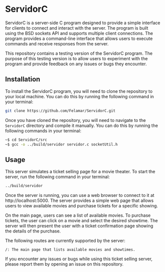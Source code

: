 # ServidorC

ServidorC is a server-side C program designed to provide a simple interface for clients to connect and interact with the server. The program is built using the BSD sockets API and supports multiple client connections. The program provides a command-line interface that allows users to execute commands and receive responses from the server.

This repository contains a testing version of the ServidorC program. The purpose of this testing version is to allow users to experiment with the program and provide feedback on any issues or bugs they encounter.

## Installation

To install the ServidorC program, you will need to clone the repository to your local machine. You can do this by running the following command in your terminal:

```bash
git clone https://github.com/Felamar/ServidorC.git
```

Once you have cloned the repository, you will need to navigate to the `ServidorC` directory and compile it manually. You can do this by running the following commands in your terminal:

```bash
~$ cd ServidorC/src
~$ gcc -o ../build/servidor servidor.c socketUtil.h
```

## Usage

This server simulates a ticket selling page for a movie theater. To start the server, run the following command in your terminal:
```bash
../build/servidor
```
Once the server is running, you can use a web browser to connect to it at http://localhost:5000. The server provides a simple web page that allows users to view available movies and purchase tickets for a specific showing.

On the main page, users can see a list of available movies. To purchase tickets, the user can click on a movie and select the desired showtime. The server will then present the user with a ticket confirmation page showing the details of the purchase.

The following routes are currently supported by the server:

    /: The main page that lists available movies and showtimes.

If you encounter any issues or bugs while using this ticket selling server, please report them by opening an issue on this repository.
